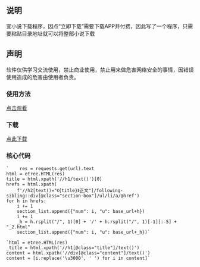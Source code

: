 ## 说明
宜小说下载程序，因点“立即下载”需要下载APP并付费，因此写了一个程序，只需要粘贴目录地址就可以将整部小说下载

## 声明
软件仅供学习交流使用，禁止商业使用，禁止用来做危害网络安全的事情，因错误使用造成的危害由使用者负责。

### 使用方法
[点击观看](https://www.example.com)
### 下载
[点此下载](https://www.example.com)

### 核心代码

    `    res = requests.get(url).text
    html = etree.HTML(res)
    title = html.xpath('//h1/text()')[0]
    hrefs = html.xpath(
        f'//h2[text()="《{title}》正文"]/following-sibling::div[@class="section-box"]/ul/li/a/@href')
    for h in hrefs:
        i += 1
        section_list.append({"num": i, "u": base_url+h})
        i += 1
        _h = h.rsplit("/", 1)[0] + '/' + h.rsplit("/", 1)[-1][:-5] + "_2.html"
        section_list.append({"num": i, "u": base_url+_h})`

    `html = etree.HTML(res)
    _title = html.xpath('//h1[@class="title"]/text()')
    content = html.xpath('//div[@class="content"]/text()')
    content = [i.replace('\u3000', ' ') for i in content]`
